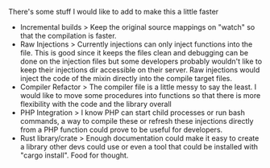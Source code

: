 There's some stuff I would like to add to make this a little faster

- Incremental builds >
  Keep the original source mappings on "watch" so that the compilation is 
  faster.
- Raw Injections >
  Currently injections can only inject functions into the file. This is good
  since it keeps the files clean and debugging can be done on the injection
  files but some developers probably wouldn't like to keep their injections
  dir accessible on their server. Raw injections would inject the code of the
  mixin directly into the compile target files.
- Compiler Refactor >
  The compiler file is a little messy to say the least. I would like to move
  some procedures into functions so that there is more flexibility with the
  code and the library overall
- PHP Integration >
  I know PHP can start child processes or run bash commands, a way to compile
  these or refresh these injections directly from a PHP function could prove
  to be useful for developers.
- Rust library/crate >
  Enough documentation could make it easy to create a library other devs could
  use or even a tool that could be installed with "cargo install". Food for
  thought.